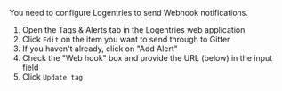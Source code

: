 You need to configure Logentries to send Webhook notifications.

1. Open the Tags & Alerts tab in the Logentries web application
2. Click ```Edit``` on the item you want to send through to Gitter
3. If you haven't already, click on "Add Alert"
4. Check the "Web hook" box and provide the URL (below) in the input field
5. Click ```Update tag```